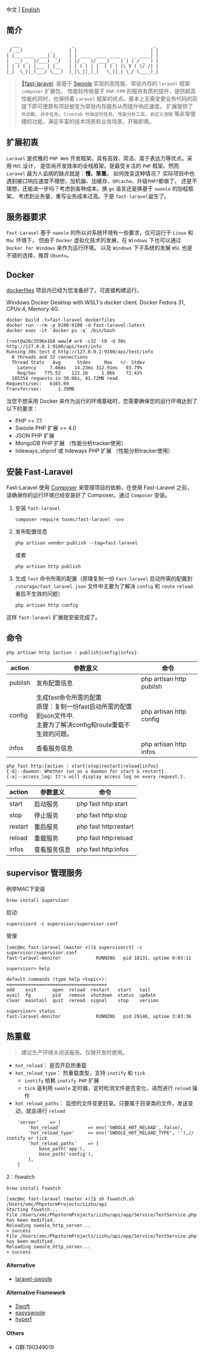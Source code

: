 中文 | [English](./README_EN.md)
## 简介
```
  ___                   _                             _ 
 / __)          _      | |                           | |
| |__ ____  ___| |_    | | ____  ____ ____ _   _ ____| |
|  __) _  |/___)  _)   | |/ _  |/ ___) _  | | | / _  ) |
| | ( ( | |___ | |__   | ( ( | | |  ( ( | |\ V ( (/ /| |
|_|  \_||_(___/ \___)  |_|\_||_|_|   \_||_| \_/ \____)_|                                             

```
> 🚀[fast-laravel](https://packagist.org/packages/toxmc/fast-laravel). 
>是基于 [Swoole](https://https://github.com/swoole/swoole-src) 实现的高性能、常驻内存的 `laravel`  框架 `composer` 扩展包，
>性能较传统基于 `PHP-FPM` 的服务有质的提升，提供超高性能的同时，也保持着 `Laravel` 
>框架的优点。基本上无需变更业务代码的前提下即可使原有项目蜕变为常驻内存服务从而提升响应速度。
>扩展提供了 `热加载`、`异步任务`、`Crontab 秒级定时任务`、`性能分析工具`、`自定义进程` 等非常便捷的功能，满足丰富的技术场景和业务场景，开箱即用。


## 扩展初衷

`Laravel` 是优雅的 `PHP Web` 开发框架。具有高效、简洁、富于表达力等优点。采用 `MVC` 设计，
是崇尚开发效率的全栈框架。是最受关注的 `PHP` 框架。然而 `Laravel` 最为人诟病的缺点就是：<b>慢、笨重</b>。
如何改变这种情况？ 实际项目中也遇到接口响应速度不理想，加机器、加缓存、`OPcache`、升级`PHP7`都做了，
还是不理想，还能进一步吗？考虑到各种成本。换 `go` 语言还是换基于 `swoole` 的协程框架。
考虑到业务量，重写业务成本过高。于是 `fast-laravel`诞生了。

## 服务器要求

`Fast-Laravel` 基于 `swoole` 的所以对系统环境有一些要求，仅可运行于 `Linux` 和 `Mac` 环境下，
但由于 `Docker` 虚拟化技术的发展，在 `Windows` 下也可以通过 `Docker for Windows` 来作为运行环境。
以及 `Windows` 下子系统的发展 `WSL` 也是不错的选择，推荐 `Ubuntu`。   

## Docker
[dockerfiles](https://github.com/toxmc/fast-laravel/tree/master/dockerfiles) 项目内已经为您准备好了。可直接构建运行。

Windows Docker Desktop with WSL1's docker client.
Docker Fedora 31, CPUs:4, Memory:4G.
```
docker build -t=fast-laravel dockerfiles
docker run --rm -p 9100:9100 -d fast-laravel:latest
docker exec -it `docker ps -q` /bin/bash

[root@a26c3596e1b8 www]# wrk -c32 -t8 -d 30s http://127.0.0.1:9100/api/test/info
Running 30s test @ http://127.0.0.1:9100/api/test/info
  8 threads and 32 connections
  Thread Stats   Avg      Stdev     Max   +/- Stdev
    Latency     7.66ms   14.23ms 312.91ms   93.79%
    Req/Sec   775.52    122.16     1.86k    72.42%
  185354 requests in 30.06s, 41.72MB read
Requests/sec:   6165.69
Transfer/sec:      1.39MB
```


当您不想采用 Docker 来作为运行的环境基础时，您需要确保您的运行环境达到了以下的要求：   

 - PHP >= 7.1
 - Swoole PHP 扩展 >= 4.0
 - JSON PHP 扩展
 - MongoDB PHP 扩展 （性能分析tracker使用）
 - tideways_xhprof 或 tideways PHP 扩展 （性能分析tracker使用）

## 安装 Fast-Laravel

Fast-Laravel 使用 [Composer](https://getcomposer.org) 来管理项目的依赖，在使用 Fast-Laravel 之前，
请确保你的运行环境已经安装好了 Composer。通过 `Composer` 安装。

1. 安装 `fast-laravel`
    ```
    composer require toxmc/fast-laravel -vvv
    ```
2. 发布配置信息
    ```
    php artisan vendor:publish --tag=fast-laravel
    ```
    或者
    ```
    php artisan http publish
    ```
3. 生成 `fast` 命令所需的配置（原理复制一份 `fast-laravel`  启动所需的配置到 `/storage/fast_laravel.json`  文件中主要为了解决 `config` 和 `route` `reload` 重启不生效的问题）
    ```
    php artisan http config
    ```
    
这样 `fast-laravel` 扩展就安装完成了。

## 命令
```
php artisan http {action : publish|config|infos}.
```

|action | 参数意义    | 命令      |
|-------|-------------|-----------|
|publish  |发布配置信息     |php artisan http publish
|config   |生成fast命令所需的配置</br>原理：复制一份fast启动所需的配置到json文件中.<br>主要为了解决config和route重载不生效的问题。|php artisan http config
|infos  |查看服务信息 |php artisan http infos


```
php fast http:{action : start|stop|restart|reload|infos} 
{-d|--daemon: Whether run as a daemon for start & restart}.
{-a|--access_log: It's will display access log on every request.}.
```

|action | 参数意义    | 命令      |
|-------|-------------|-----------|
|start  |启动服务     |php fast http:start
|stop   |停止服务     |php fast http:stop
|restart|重启服务     |php fast http:restart
|reload |重载服务     |php fast http:reload
|infos  |查看服务信息 |php fast http:infos


## supervisor 管理服务

例举MAC下安装
```
brew install supervisor
```

启动
```
supervisord -c supervisor/supervisor.conf
```

管理
```
[xmc@mc fast-laravel (master ✗)]$ supervisorctl -c supervisor/supervisor.conf
fast-laravel-monitor             RUNNING   pid 18131, uptime 0:03:11

supervisor> help

default commands (type help <topic>):
=====================================
add    exit      open  reload  restart   start   tail   
avail  fg        pid   remove  shutdown  status  update 
clear  maintail  quit  reread  signal    stop    version

supervisor> status
fast-laravel-monitor             RUNNING   pid 29146, uptime 3:03:36
```

## 热重载
> 建议生产环境关闭该服务。仅限开发时使用。

* `hot_reload`： 是否开启热重载
* `hot_reload_type`： 热重载类型，支持 `inotify` 和 `tick`
    * `inotify` 依赖 `inotify PHP` 扩展
    * `tick` 是利用 `swoole` 定时器，定时检测文件是否变化，进而进行 `reload` 操作
* `hot_reload_paths`： 监控的文件变更目录。只要属于目录类的文件，发送变动，就会进行 `reload`

```
    'server'    => [
        'hot_reload'          => env('SWOOLE_HOT_RELOAD', false),
        'hot_reload_type'     => env('SWOOLE_HOT_RELOAD_TYPE', ''),// inotify or tick
        'hot_reload_paths'    => [
            base_path('app'),
            base_path('config'),
        ],
    ]
```


2：fswatch
```
brew install fswatch

[xmc@mc fast-laravel (master ✗)]$ sh fswatch.sh /Users/xmc/PhpstormProjects/iizhu/api
Starting fswatch...
File /Users/xmc/PhpstormProjects/iizhu/api/app/Service/TestService.php has been modified.
Reloading swoole_http_server...
> success
File /Users/xmc/PhpstormProjects/iizhu/api/app/Service/TestService.php has been modified.
Reloading swoole_http_server...
> success
```

#### Alternative
* [laravel-swoole](https://github.com/swooletw/laravel-swoole)
#### Alternative Framework
* [Swoft](https://www.swoft.org/)
* [easyswoole](http://www.easyswoole.com/)
* [hyperf](http://www.hyperf.io/)

#### Others
* Q群:190349019